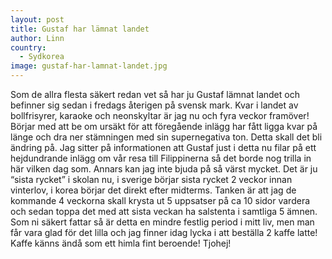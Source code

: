 ```yaml
---
layout: post
title: Gustaf har lämnat landet
author: Linn
country: 
  - Sydkorea
image: gustaf-har-lamnat-landet.jpg
---
```


Som de allra flesta säkert redan vet så har ju Gustaf lämnat landet och befinner sig sedan i fredags återigen på svensk mark. Kvar i landet av bollfrisyrer, karaoke  och neonskyltar är jag nu och fyra veckor framöver! Börjar med att be om ursäkt för att föregående inlägg har fått ligga kvar på länge och dra ner stämningen med sin supernegativa ton. Detta skall det bli ändring på. Jag sitter på informationen att Gustaf just i detta nu filar på ett hejdundrande inlägg om vår resa till Filippinerna så det borde nog trilla in här vilken dag som. Annars kan jag inte bjuda på så värst mycket. Det är ju “sista rycket” i skolan nu, i sverige börjar sista rycket 2 veckor innan vinterlov, i korea börjar det direkt efter midterms. Tanken är att jag de kommande 4 veckorna skall krysta ut 5 uppsatser på ca 10 sidor vardera och sedan toppa det med att sista veckan ha salstenta i samtliga 5 ämnen. Som ni säkert fattar så är detta en mindre festlig period i mitt liv, men man får vara glad för det lilla och jag finner idag lycka i att beställa 2 kaffe latte! Kaffe känns ändå som ett himla fint beroende! Tjohej!
